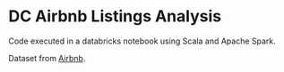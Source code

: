 # DC Airbnb Listings Analysis  

Code executed in a databricks notebook using Scala and Apache Spark.  

Dataset from [Airbnb][1].  

[1]: http://insideairbnb.com/get-the-data/
